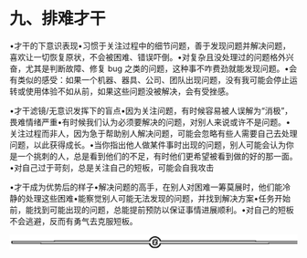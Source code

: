 # 九、排难才干

•才干的下意识表现•习惯于关注过程中的细节问题，善于发现问题并解决问题，喜欢让一切恢复原状，不会被困难、错误吓倒。•对复杂且没处理过的问题格外兴奋，尤其是判断故障、修复 bug 之类的问题，这种事不咋费劲就能发现问题。•会有类似的感受：如果一个机器、器具、公司、团队出现问题，没有我可能会停止运转或使用体验不如从前，如果这些问题没被解决，会有受挫感。

•才干滤镜/无意识发挥下的盲点•因为关注问题，有时候容易被人误解为“消极”，畏难情绪严重•有时候我们认为必须要解决的问题，对别人来说或许不是问题。•关注过程而非人，因为急于帮助别人解决问题，可能会忽略有些人需要自己去处理问题，以此获得成长。•当你指出他人做某件事时出现的问题，别人可能会认为你是一个挑刺的人，总是看到他们的不足，有时他们更希望被看到做的好的那一面。•对自己过于苛刻，总是关注自己的短板，可能会自我攻击

•才干成为优势后的样子•解决问题的高手，在别人对困难一筹莫展时，他们能冷静的处理这些困难•能察觉别人可能无法发现的问题，并找到解决方案•任务开始前，能找到可能出现的问题，总能提前预防以保证事情进展顺利。•对自己的短板不会逃避，反而有勇气去克服短板。

![](img/6c7de331872a8117bb5e80b7aec8953a.png)